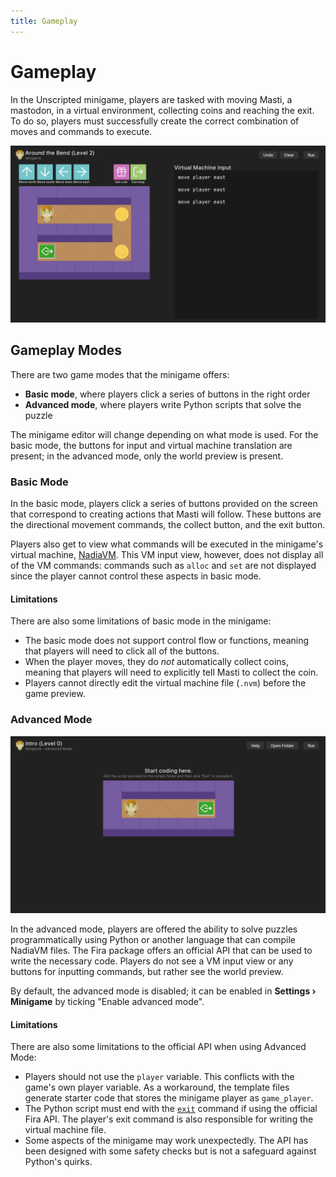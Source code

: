 ```yaml
---
title: Gameplay
---
```


# Gameplay

In the Unscripted minigame, players are tasked with moving Masti, a mastodon, in a virtual environment, collecting coins and reaching the exit. To do so, players must successfully create the correct combination of moves and commands to execute.

![Minigame](./hp.png)

## Gameplay Modes

There are two game modes that the minigame offers:

- **Basic mode**, where players click a series of buttons in the right order
- **Advanced mode**, where players write Python scripts that solve the puzzle

The minigame editor will change depending on what mode is used. For the basic mode, the buttons for input and virtual machine translation are present; in the advanced mode, only the world preview is present.

### Basic Mode

In the basic mode, players click a series of buttons provided on the screen that correspond to creating actions that Masti will follow. These buttons are the directional movement commands, the collect button, and the exit button.

Players also get to view what commands will be executed in the minigame's virtual machine, [NadiaVM](./implementation/#nadiavm). This VM input view, however, does not display all of the VM commands: commands such as `alloc` and `set` are not displayed since the player cannot control these aspects in basic mode.

#### Limitations

There are also some limitations of basic mode in the minigame:

- The basic mode does not support control flow or functions, meaning that players will need to click all of the buttons.
- When the player moves, they do _not_ automatically collect coins, meaning that players will need to explicitly tell Masti to collect the coin.
- Players cannot directly edit the virtual machine file (`.nvm`) before the game preview.

### Advanced Mode

![Advanced Mode](./advanced.png)

In the advanced mode, players are offered the ability to solve puzzles programmatically using Python or another language that can compile NadiaVM files. The Fira package offers an official API that can be used to write the necessary code. Players do not see a VM input view or any buttons for inputting commands, but rather see the world preview.

By default, the advanced mode is disabled; it can be enabled in **Settings &rsaquo; Minigame** by ticking "Enable advanced mode".

#### Limitations

There are also some limitations to the official API when using Advanced Mode:

- Players should not use the `player` variable. This conflicts with the game's own player variable. As a workaround, the template files generate starter code that stores the minigame player as `game_player`.
- The Python script must end with the [`exit`](../api/player/#exit) command if using the official Fira API. The player's exit command is also responsible for writing the virtual machine file.
- Some aspects of the minigame may work unexpectedly. The API has been designed with some safety checks but is not a safeguard against Python's quirks.

